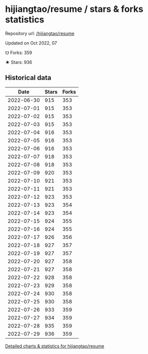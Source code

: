 # hijiangtao/resume / stars & forks statistics

Repository url: [/hijiangtao/resume](https://github.com/hijiangtao/resume)

Updated on Oct 2022, 07

☋ Forks: 359

★ Stars: 936

## Historical data
| Date | Stars | Forks |
|------|-------|-------|
| 2022-06-30 | 915 | 353 | 
| 2022-07-01 | 915 | 353 | 
| 2022-07-02 | 915 | 353 | 
| 2022-07-03 | 915 | 353 | 
| 2022-07-04 | 916 | 353 | 
| 2022-07-05 | 916 | 353 | 
| 2022-07-06 | 916 | 353 | 
| 2022-07-07 | 918 | 353 | 
| 2022-07-08 | 918 | 353 | 
| 2022-07-09 | 920 | 353 | 
| 2022-07-10 | 921 | 353 | 
| 2022-07-11 | 921 | 353 | 
| 2022-07-12 | 923 | 353 | 
| 2022-07-13 | 923 | 354 | 
| 2022-07-14 | 923 | 354 | 
| 2022-07-15 | 924 | 355 | 
| 2022-07-16 | 924 | 355 | 
| 2022-07-17 | 926 | 356 | 
| 2022-07-18 | 927 | 357 | 
| 2022-07-19 | 927 | 357 | 
| 2022-07-20 | 927 | 358 | 
| 2022-07-21 | 927 | 358 | 
| 2022-07-22 | 928 | 358 | 
| 2022-07-23 | 929 | 358 | 
| 2022-07-24 | 930 | 358 | 
| 2022-07-25 | 930 | 358 | 
| 2022-07-26 | 933 | 359 | 
| 2022-07-27 | 934 | 359 | 
| 2022-07-28 | 935 | 359 | 
| 2022-07-29 | 936 | 359 | 


[Detailed charts & statistics for hijiangtao/resume](https://reviewgithub.com/rep/hijiangtao/resume)
